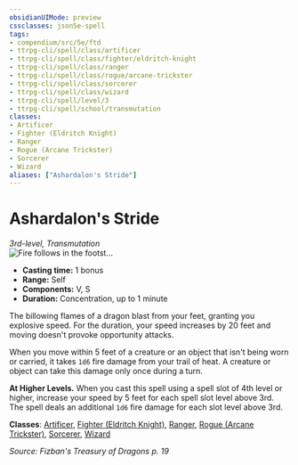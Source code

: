 ```yaml
---
obsidianUIMode: preview
cssclasses: json5e-spell
tags:
- compendium/src/5e/ftd
- ttrpg-cli/spell/class/artificer
- ttrpg-cli/spell/class/fighter/eldritch-knight
- ttrpg-cli/spell/class/ranger
- ttrpg-cli/spell/class/rogue/arcane-trickster
- ttrpg-cli/spell/class/sorcerer
- ttrpg-cli/spell/class/wizard
- ttrpg-cli/spell/level/3
- ttrpg-cli/spell/school/transmutation
classes:
- Artificer
- Fighter (Eldritch Knight)
- Ranger
- Rogue (Arcane Trickster)
- Sorcerer
- Wizard
aliases: ["Ashardalon's Stride"]
---
```

# Ashardalon's Stride
*3rd-level, Transmutation*  
![Fire follows in the footst...](/3-Mechanics/CLI/spells/img/ashardalons-stride.webp#right "Fire follows in the footsteps of a red dragon who has cast Ashardalon's stride.")  

- **Casting time:** 1 bonus
- **Range:** Self
- **Components:** V, S
- **Duration:** Concentration, up to 1 minute

The billowing flames of a dragon blast from your feet, granting you explosive speed. For the duration, your speed increases by 20 feet and moving doesn't provoke opportunity attacks.

When you move within 5 feet of a creature or an object that isn't being worn or carried, it takes `1d6` fire damage from your trail of heat. A creature or object can take this damage only once during a turn.

**At Higher Levels.** When you cast this spell using a spell slot of 4th level or higher, increase your speed by 5 feet for each spell slot level above 3rd. The spell deals an additional `1d6` fire damage for each slot level above 3rd.

**Classes**: [Artificer](/3-Mechanics/CLI/classes/artificer-tce.md), [Fighter (Eldritch Knight)](/3-Mechanics/CLI/classes/fighter-eldritch-knight.md), [Ranger](/3-Mechanics/CLI/classes/ranger.md), [Rogue (Arcane Trickster)](/3-Mechanics/CLI/classes/rogue-arcane-trickster.md), [Sorcerer](/3-Mechanics/CLI/classes/sorcerer.md), [Wizard](/3-Mechanics/CLI/classes/wizard.md)

*Source: Fizban's Treasury of Dragons p. 19*